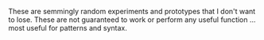 These are semmingly random experiments and prototypes that I don't want to lose.
These are not guaranteed to work or perform any useful function ... 
most useful for patterns and syntax.
